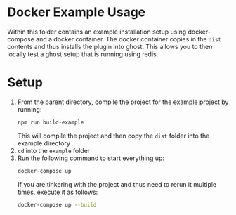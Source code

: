 # Docker Example Usage

Within this folder contains an example installation setup using docker-compose and a docker container. The docker container copies in the `dist` contents and thus installs the plugin into ghost. This allows you to then locally test a ghost setup that is running using redis.

# Setup
1. From the parent directory, compile the project for the example project by running:
   ```bash
   npm run build-example
   ```
   This will compile the project and then copy the `dist` folder into the example directory
2. `cd` into the `example` folder
3. Run the following command to start everything up:
   ```bash
   docker-compose up
   ```
   If you are tinkering with the project and thus need to rerun it multiple times, execute it as follows:
   ```bash
   docker-compose up --build
   ```
